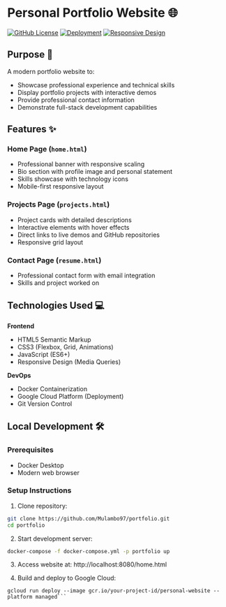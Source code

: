 # Personal Portfolio Website 🌐

[![GitHub License](https://img.shields.io/badge/license-MIT-blue.svg)](LICENSE)
[![Deployment](https://img.shields.io/badge/deployed_on-Google_Cloud-4285F4?logo=google-cloud)](https://your-website-url.com)
[![Responsive Design](https://img.shields.io/badge/mobile-responsive-success)]()

## Purpose 🚀
A modern portfolio website to:
- Showcase professional experience and technical skills
- Display portfolio projects with interactive demos
- Provide professional contact information
- Demonstrate full-stack development capabilities

## Features ✨

### **Home Page** (`home.html`)
- Professional banner with responsive scaling
- Bio section with profile image and personal statement
- Skills showcase with technology icons
- Mobile-first responsive layout

### **Projects Page** (`projects.html`)
- Project cards with detailed descriptions
- Interactive elements with hover effects
- Direct links to live demos and GitHub repositories
- Responsive grid layout

### **Contact Page** (`resume.html`)
- Professional contact form with email integration
- Skills and project worked on

## Technologies Used 💻

**Frontend**
- HTML5 Semantic Markup
- CSS3 (Flexbox, Grid, Animations)
- JavaScript (ES6+)
- Responsive Design (Media Queries)

**DevOps**
- Docker Containerization
- Google Cloud Platform (Deployment)
- Git Version Control

## Local Development 🛠️

### Prerequisites
- Docker Desktop
- Modern web browser

### Setup Instructions
1. Clone repository:
```bash
git clone https://github.com/Mulambo97/portfolio.git
cd portfolio
```

2. Start development server:
```bash
docker-compose -f docker-compose.yml -p portfolio up
```

3. Access website at:
http://localhost:8080/home.html

4. Build and deploy to Google Cloud:
```gcloud builds submit --tag gcr.io/your-project-id/personal-website
gcloud run deploy --image gcr.io/your-project-id/personal-website --platform managed```


